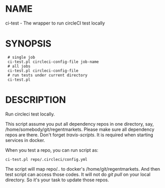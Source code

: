 # NAME

ci-test - The wrapper to run circleCI test locally

# SYNOPSIS

     # single job
     ci-test.pl circleci-config-file job-name
     # all jobs
     ci-test.pl circleci-config-file
     # run tests under current directory
     ci-test.pl

# DESCRIPTION

Run circleci test locally.

This script assume you put all dependency repos in one directory, say, /home/somebody/git/regentmarkets.
Please make sure all dependency repos are there. Don't forget _travis-scripts_. It is required when starting services in docker.

When you test a repo, you can run script as:

    ci-test.pl repo/.circleci/config.yml

The script will map repo/.. to docker's /home/git/regentmarkets. And then test script can access those codes. It will not do _git pull_ on your local directory.
So it's your task to update those repos.

